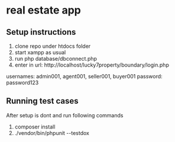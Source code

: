 # real estate app

## Setup instructions
  1) clone repo under htdocs folder
  2) start xampp as usual 
  3) run php database/dbconnect.php
  4) enter in url: http://localhost/lucky7property/boundary/login.php
     
  usernames: admin001, agent001, seller001, buyer001
  password: password123
  
## Running test cases
  After setup is dont and run following commands
  1) composer install
  2) ./vendor/bin/phpunit --testdox
